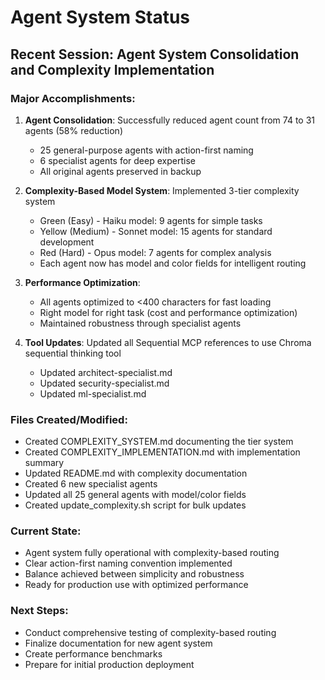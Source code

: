# Agent System Status

## Recent Session: Agent System Consolidation and Complexity Implementation

### Major Accomplishments:
1. **Agent Consolidation**: Successfully reduced agent count from 74 to 31 agents (58% reduction)
   - 25 general-purpose agents with action-first naming
   - 6 specialist agents for deep expertise
   - All original agents preserved in backup

2. **Complexity-Based Model System**: Implemented 3-tier complexity system
   - Green (Easy) - Haiku model: 9 agents for simple tasks
   - Yellow (Medium) - Sonnet model: 15 agents for standard development
   - Red (Hard) - Opus model: 7 agents for complex analysis
   - Each agent now has model and color fields for intelligent routing

3. **Performance Optimization**: 
   - All agents optimized to <400 characters for fast loading
   - Right model for right task (cost and performance optimization)
   - Maintained robustness through specialist agents

4. **Tool Updates**: Updated all Sequential MCP references to use Chroma sequential thinking tool
   - Updated architect-specialist.md
   - Updated security-specialist.md  
   - Updated ml-specialist.md

### Files Created/Modified:
- Created COMPLEXITY_SYSTEM.md documenting the tier system
- Created COMPLEXITY_IMPLEMENTATION.md with implementation summary
- Updated README.md with complexity documentation
- Created 6 new specialist agents
- Updated all 25 general agents with model/color fields
- Created update_complexity.sh script for bulk updates

### Current State:
- Agent system fully operational with complexity-based routing
- Clear action-first naming convention implemented
- Balance achieved between simplicity and robustness
- Ready for production use with optimized performance

### Next Steps:
- Conduct comprehensive testing of complexity-based routing
- Finalize documentation for new agent system
- Create performance benchmarks
- Prepare for initial production deployment
